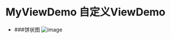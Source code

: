 # MyViewDemo 自定义ViewDemo

- ###饼状图
![image](https://github.com/YourAcountName/ProjectName/blob/master/GIFName.gif ) 

